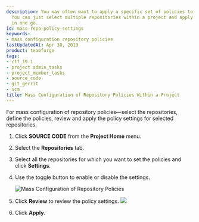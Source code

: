 ```yaml
---
description: You may often want to apply a specific set of policies to more than one repository.
  You can just select multiple repositories within a project and apply your policies
  in one go.
id: mass-repo-policy-settings
keywords:
- mass configuration repository policies
lastUpdatedAt: Apr 30, 2019
product: teamforge
tags:
- ctf_19.1
- project admin_tasks
- project_member_tasks
- source_code
- git_gerrit
- scm
title: Mass Configuration of Repository Policies Within a Project
---
```


For mass configuration of repository policies&mdash;select the repositories, define the policies, review and apply the policy settings for selected repositories.

1. Click **SOURCE CODE** from the **Project Home** menu.
2. Select the **Repositories** tab.
3. Select all the repositories for which you want to set the policies and click **Settings**.
4. Use the toggle button to enable or disable the settings.

   ![Mass Configuration of Repository Policies](/docs/assets/images/19-1_mass-repo-policy-config.png)

5. Click **Review** to review the policy settings.
   ![](/docs/assets/images/review-mass-repo-policy-settings.png)
6. Click **Apply**.
